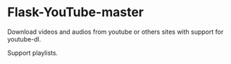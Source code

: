 # Flask-YouTube-master

Download videos and audios from youtube or others sites with support for youtube-dl.

Support playlists.
